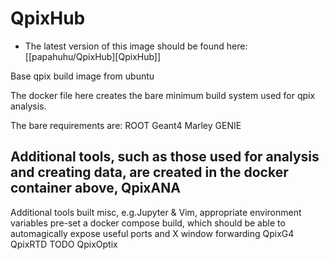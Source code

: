# QpixHub

- The latest version of this image should be found here: [[papahuhu/QpixHub][QpixHub]]

Base qpix build image from ubuntu

The docker file here creates the bare minimum build system used for qpix analysis.

The bare requirements are:
ROOT
Geant4
Marley
GENIE



## Additional tools, such as those used for analysis and creating data, are created in the docker container above, QpixANA

Additional tools built
misc, e.g.Jupyter & Vim, appropriate environment variables pre-set
a docker compose build, which should be able to automagically expose useful ports and X window forwarding
QpixG4
QpixRTD
TODO
QpixOptix
